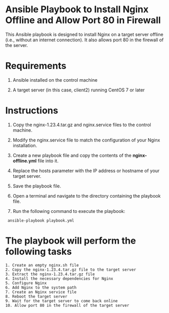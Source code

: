 # Ansible Playbook to Install Nginx Offline and Allow Port 80 in Firewall

This Ansible playbook is designed to install Nginx on a target server offline (i.e., without an internet connection). It also allows port 80 in the firewall of the server.

# Requirements

  1. Ansible installed on the control machine

  2. A target server (in this case, client2) running CentOS 7 or later

# Instructions

   1. Copy the nginx-1.23.4.tar.gz and nginx.service files to the control machine.

   2. Modify the nginx.service file to match the configuration of your Nginx installation.

   3. Create a new playbook file and copy the contents of the **nginx-offline.yml** file into it.

   4. Replace the hosts parameter with the IP address or hostname of your target server.
    
   5. Save the playbook file.

   6. Open a terminal and navigate to the directory containing the playbook file.

   7. Run the following command to execute the playbook:

     ansible-playbook playbook.yml

# The playbook will perform the following tasks

    1. Create an empty nginx.sh file
    2. Copy the nginx-1.23.4.tar.gz file to the target server
    3. Extract the nginx-1.23.4.tar.gz file
    4. Install the necessary dependencies for Nginx
    5. Configure Nginx
    6. Add Nginx to the system path
    7. Create an Nginx service file
    8. Reboot the target server
    9. Wait for the target server to come back online
    10. Allow port 80 in the firewall of the target server
